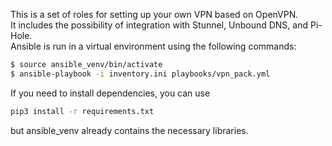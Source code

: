 
This is a set of roles for setting up your own VPN based on OpenVPN.  
It includes the possibility of integration with Stunnel, Unbound DNS, and Pi-Hole.  
Ansible is run in a virtual environment using the following commands:
```bash
$ source ansible_venv/bin/activate
$ ansible-playbook -i inventory.ini playbooks/vpn_pack.yml
```
If you need to install dependencies, you can use 
```bash
pip3 install -r requirements.txt
```
but ansible_venv already contains the necessary libraries.
